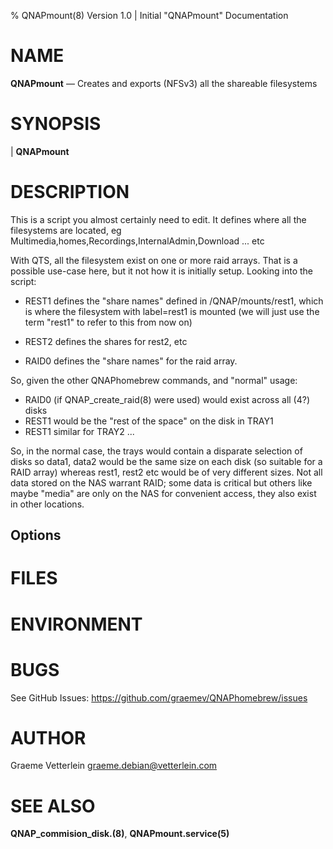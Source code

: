 % QNAPmount(8) Version 1.0 | Initial "QNAPmount" Documentation

NAME
====

**QNAPmount** — Creates and exports (NFSv3) all the shareable filesystems

SYNOPSIS
========

| **QNAPmount**

DESCRIPTION
===========

This is a script you almost certainly need to edit. It defines where all the filesystems
are located, eg Multimedia,homes,Recordings,InternalAdmin,Download ... etc

With QTS, all the filesystem exist on one or more raid arrays. That is a possible use-case
here, but it not how it is initially setup. Looking into the script:

- REST1 defines the "share names" defined in /QNAP/mounts/rest1, which is where
  the filesystem with label=rest1 is mounted (we will just use the term "rest1" to refer to
  this from now on)
  
- REST2 defines the shares for rest2, etc

- RAID0 defines the "share names" for the raid array.

So, given the other QNAPhomebrew commands, and "normal" usage:

- RAID0 (if QNAP_create_raid(8) were used) would exist across all (4?) disks
- REST1 would be the "rest of the space" on the disk in TRAY1
- REST1 similar for TRAY2 ...

So, in the normal case, the trays would contain a disparate selection of disks
so data1, data2 would be the same size on each disk (so suitable for a RAID
array) whereas rest1, rest2 etc would be of very different sizes. Not all data
stored on the NAS warrant RAID; some data is critical but others like maybe
"media" are only on the NAS for convenient access, they also exist in other
locations.


Options
-------


FILES
=====

ENVIRONMENT
===========

BUGS
====

See GitHub Issues: https://github.com/graemev/QNAPhomebrew/issues

AUTHOR
======

Graeme Vetterlein <graeme.debian@vetterlein.com>

SEE ALSO
========

 **QNAP_commision_disk.(8)**, **QNAPmount.service(5)**
